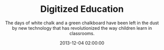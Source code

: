 ---
layout: post
title:  "Digitized Education"
subtitle:  "The days of white chalk and a green chalkboard have been left in the dust by new technology that has revolutionized the way children learn in classrooms."
date:   2013-12-04 02:00:00
refurl: http://www.nlnewsnow.com/News/Local/2013-12-04/article-3529731/Digitized-education%0D%0A/1
source: nlnewsnow.com
categories: linkpost
tag: post
---